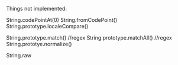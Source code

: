 Things not implemented:

String.codePointAt(0)
String.fromCodePoint()
String.prototype.localeCompare()

String.prototype.match()    //regex
String.prototype.matchAll()    //regex
String.prototye.normalize()

String.raw

